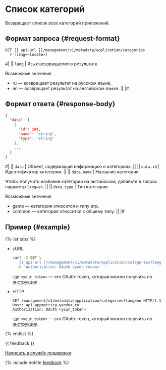 # Список категорий

Возвращает список всех категорий приложений.

## Формат запроса {#request-format}

```
GET {{ api-url }}/management/v1/metadata/application/categories
  ? [lang=<locale>]
```

#|
|| `lang` | Язык возвращаемого результата.

Возможные значения:
- ru — возвращает результат на русском языке;
- en — возвращает результат на английском языке. ||
|#

## Формат ответа {#response-body}

```json translate=no
{
  "data": [
    {
      "id": int,
      "name": "string",
      "type": "string"
    },
    ...
  ]
}
```
#|
|| `data` | Объект, содержащий информацию о категориях. ||
|| `data.id` | Идентификатор категории. ||
|| `data.name` | Название категории.

Чтобы получить название категории на английском, добавьте в запрос параметр `lang=en`. ||
|| `data.type` | Тип категории.

Возможные значения:
- game — категория относится к типу игр.
- common — категория относится к общему типу. ||
|#

## Пример {#example}

{% list tabs %}

- cURL

  ```bash translate=no
  curl -X GET \
    '{{ api-url }}/management/v1/metadata/application/categories?lang=en' \
    -H 'Authorization: OAuth <your_token>'
  ```

  где `<your_token>` — это OAuth-токен, который можно получить по [инструкции](../../intro/authorization.md#get-oauth-token).
  

- HTTP

  ```http translate=no
  GET /management/v1/metadata/application/categories?lang=en HTTP/1.1
  Host: api.appmetrica.yandex.ru
  Authorization: OAuth <your_token>
  ```

  где `<your_token>` — это OAuth-токен, который можно получить по [инструкции](../../intro/authorization.md#get-oauth-token).
  

{% endlist %}

{{ feedback }}

<a href="../../../troubleshooting/feedback-new.html">
  <span class="button">Написать в службу поддержки</span>
</a>

{% include notitle [feedback](../../../_includes/feedback-button.md) %}
